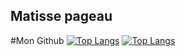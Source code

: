 ## Matisse pageau

#Mon Github
[![Top Langs](https://github-readme-stats.vercel.app/api/top-langs/?username=Matpageau&layout=donut&theme=ayu-mirage)](https://github.com/anuraghazra/github-readme-stats)
[![Top Langs](https://github-readme-stats.vercel.app/api/top-langs/?username=Matpageau&layout=donut&theme=ayu-mirage)](https://github.com/anuraghazra/github-readme-stats)
